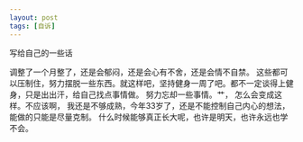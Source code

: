 ```yaml
---
layout: post
tags: [自诉]
---
```



写给自己的一些话

调整了一个月整了，还是会郁闷，还是会心有不舍，还是会情不自禁。 这些都可以压制住，努力摆脱一些东西。就这样吧，坚持健身一周了吧。都不一定谈得上健身，只是出出汗，给自己找点事情做。 努力忘却一些事情。艹， 怎么会变成这样。不应该啊， 我还是不够成熟，今年33岁了，还是不能控制自己内心的想法，能做的只能是尽量克制。 什么时候能够真正长大呢，也许是明天，也许永远也学不会。